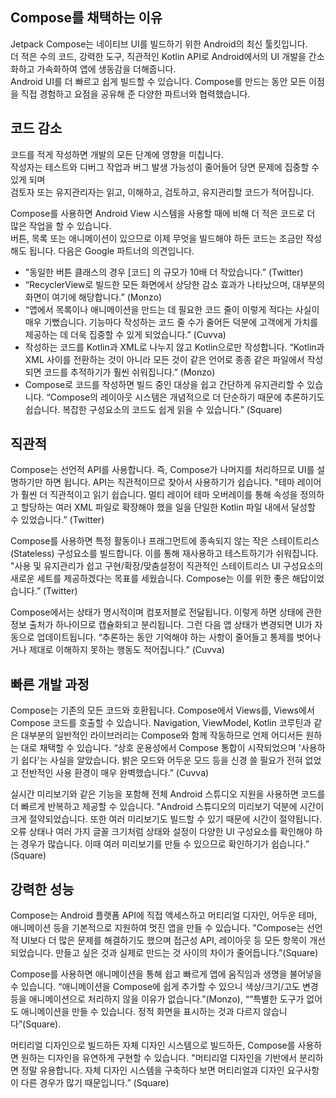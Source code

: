## Compose를 채택하는 이유
Jetpack Compose는 네이티브 UI를 빌드하기 위한 Android의 최신 툴킷입니다.  
더 적은 수의 코드, 강력한 도구, 직관적인 Kotlin API로 Android에서의 UI 개발을 간소화하고 가속화하여 앱에 생동감을 더해줍니다.  
Android UI를 더 빠르고 쉽게 빌드할 수 있습니다. Compose를 만드는 동안 모든 이점을 직접 경험하고 요점을 공유해 준 다양한 파트너와 협력했습니다.  

## 코드 감소
코드를 적게 작성하면 개발의 모든 단계에 영향을 미칩니다.  
작성자는 테스트와 디버그 작업과 버그 발생 가능성이 줄어들어 당면 문제에 집중할 수 있게 되며  
검토자 또는 유지관리자는 읽고, 이해하고, 검토하고, 유지관리할 코드가 적어집니다.  

Compose를 사용하면 Android View 시스템을 사용할 때에 비해 더 적은 코드로 더 많은 작업을 할 수 있습니다.  
버튼, 목록 또는 애니메이션이 있으므로 이제 무엇을 빌드해야 하든 코드는 조금만 작성해도 됩니다. 다음은 Google 파트너의 의견입니다.  

- "동일한 버튼 클래스의 경우 [코드] 의 규모가 10배 더 작았습니다.” (Twitter)
- “RecyclerView로 빌드한 모든 화면에서 상당한 감소 효과가 나타났으며, 대부분의 화면이 여기에 해당합니다.” (Monzo)
- “앱에서 목록이나 애니메이션을 만드는 데 필요한 코드 줄이 이렇게 적다는 사실이 매우 기뻤습니다. 기능마다 작성하는 코드 줄 수가 줄어든 덕분에 고객에게 가치를 제공하는 데 더욱 집중할 수 있게 되었습니다.” (Cuvva)
- 작성하는 코드를 Kotlin과 XML로 나누지 않고 Kotlin으로만 작성합니다. “Kotlin과 XML 사이를 전환하는 것이 아니라 모든 것이 같은 언어로 종종 같은 파일에서 작성되면 코드를 추적하기가 훨씬 쉬워집니다.” (Monzo)
- Compose로 코드를 작성하면 빌드 중인 대상을 쉽고 간단하게 유지관리할 수 있습니다. “Compose의 레이아웃 시스템은 개념적으로 더 단순하기 때문에 추론하기도 쉽습니다. 복잡한 구성요소의 코드도 쉽게 읽을 수 있습니다.” (Square)

## 직관적
Compose는 선언적 API를 사용합니다. 즉, Compose가 나머지를 처리하므로 UI를 설명하기만 하면 됩니다. API는 직관적이므로 찾아서 사용하기가 쉽습니다. "테마 레이어가 훨씬 더 직관적이고 읽기 쉽습니다. 멀티 레이어 테마 오버레이를 통해 속성을 정의하고 할당하는 여러 XML 파일로 확장해야 했을 일을 단일한 Kotlin 파일 내에서 달성할 수 있었습니다.” (Twitter)

Compose를 사용하면 특정 활동이나 프래그먼트에 종속되지 않는 작은 스테이트리스(Stateless) 구성요소를 빌드합니다. 이를 통해 재사용하고 테스트하기가 쉬워집니다. "사용 및 유지관리가 쉽고 구현/확장/맞춤설정이 직관적인 스테이트리스 UI 구성요소의 새로운 세트를 제공하겠다는 목표를 세웠습니다. Compose는 이를 위한 좋은 해답이었습니다.” (Twitter)

Compose에서는 상태가 명시적이며 컴포저블로 전달됩니다. 이렇게 하면 상태에 관한 정보 출처가 하나이므로 캡슐화되고 분리됩니다. 그런 다음 앱 상태가 변경되면 UI가 자동으로 업데이트됩니다. “추론하는 동안 기억해야 하는 사항이 줄어들고 통제를 벗어나거나 제대로 이해하지 못하는 행동도 적어집니다.” (Cuvva)

## 빠른 개발 과정
Compose는 기존의 모든 코드와 호환됩니다. Compose에서 Views를, Views에서 Compose 코드를 호출할 수 있습니다. Navigation, ViewModel, Kotlin 코루틴과 같은 대부분의 일반적인 라이브러리는 Compose와 함께 작동하므로 언제 어디서든 원하는 대로 채택할 수 있습니다. “상호 운용성에서 Compose 통합이 시작되었으며 '사용하기 쉽다'는 사실을 알았습니다. 밝은 모드와 어두운 모드 등을 신경 쓸 필요가 전혀 없었고 전반적인 사용 환경이 매우 완벽했습니다.” (Cuvva)

실시간 미리보기와 같은 기능을 포함해 전체 Android 스튜디오 지원을 사용하면 코드를 더 빠르게 반복하고 제공할 수 있습니다. "Android 스튜디오의 미리보기 덕분에 시간이 크게 절약되었습니다. 또한 여러 미리보기도 빌드할 수 있기 때문에 시간이 절약됩니다. 오류 상태나 여러 가지 글꼴 크기처럼 상태와 설정이 다양한 UI 구성요소를 확인해야 하는 경우가 많습니다. 이때 여러 미리보기를 만들 수 있으므로 확인하기가 쉽습니다.” (Square)

## 강력한 성능
Compose는 Android 플랫폼 API에 직접 액세스하고 머티리얼 디자인, 어두운 테마, 애니메이션 등을 기본적으로 지원하여 멋진 앱을 만들 수 있습니다. "Compose는 선언적 UI보다 더 많은 문제를 해결하기도 했으며 접근성 API, 레이아웃 등 모든 항목이 개선되었습니다. 만들고 싶은 것과 실제로 만드는 것 사이의 차이가 줄어듭니다.”(Square)

Compose를 사용하면 애니메이션을 통해 쉽고 빠르게 앱에 움직임과 생명을 불어넣을 수 있습니다. “애니메이션을 Compose에 쉽게 추가할 수 있으니 색상/크기/고도 변경 등을 애니메이션으로 처리하지 않을 이유가 없습니다.”(Monzo), ““특별한 도구가 없어도 애니메이션을 만들 수 있습니다. 정적 화면을 표시하는 것과 다르지 않습니다”(Square).

머티리얼 디자인으로 빌드하든 자체 디자인 시스템으로 빌드하든, Compose를 사용하면 원하는 디자인을 유연하게 구현할 수 있습니다. "머티리얼 디자인을 기반에서 분리하면 정말 유용합니다. 자체 디자인 시스템을 구축하다 보면 머티리얼과 디자인 요구사항이 다른 경우가 많기 때문입니다.” (Square)
